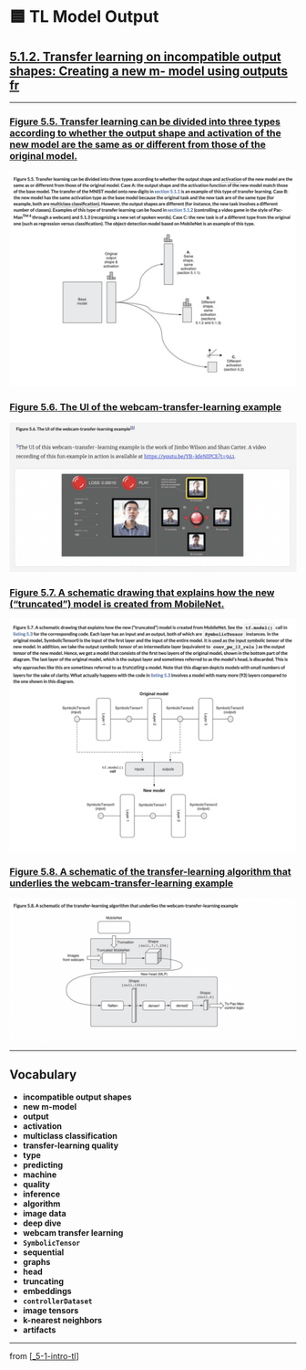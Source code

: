 # 🟦 TL Model Output

## [**5.1.2.** Transfer learning on incompatible output shapes: Creating a new m- model using outputs fr](https://livebook.manning.com/book/deep-learning-with-javascript/chapter-5/47)

---

### [**Figure 5.5.** Transfer learning can be divided into three types according to whether the output shape and activation of the new model are the same as or different from those of the original model.](https://livebook.manning.com/book/deep-learning-with-javascript/chapter-5/ch05fig05)

<img src="../../../assets/figures/Figure_5-5.png">

### [**Figure 5.6.** The UI of the webcam-transfer-learning example](https://livebook.manning.com/book/deep-learning-with-javascript/chapter-5/ch05fig06)

<img src="../../../assets/figures/Figure_5-6.png">

### [**Figure 5.7.** A schematic drawing that explains how the new (“truncated”) model is created from MobileNet.](https://livebook.manning.com/book/deep-learning-with-javascript/chapter-5/ch05fig07)

<img src="../../../assets/figures/Figure_5-7.png">

### [**Figure 5.8.** A schematic of the transfer-learning algorithm that underlies the webcam-transfer-learning example](https://livebook.manning.com/book/deep-learning-with-javascript/chapter-5/ch05fig08)

<img src="../../../assets/figures/Figure_5-8.png">

---

## **Vocabulary**

- **incompatible output shapes**
- **new m-model**
- **output**
- **activation**
- **multiclass classification**
- **transfer-learning quality**
- **type**
- **predicting**
- **machine**
- **quality**
- **inference**
- **algorithm**
- **image data**
- **deep dive**
- **webcam transfer learning**
- **`SymbolicTensor`**
- **sequential**
- **graphs**
- **head**
- **truncating**
- **embeddings**
- **`controllerDataset`**
- **image tensors**
- **k-nearest neighbors**
- **artifacts**

---

from [[_5-1-intro-tl]]

[//begin]: # "Autogenerated link references for markdown compatibility"
[_5-1-intro-tl]: _5-1-intro-tl.md "🟦 Intro TL"
[//end]: # "Autogenerated link references"

